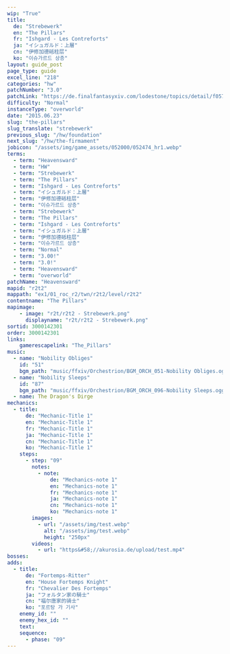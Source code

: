 ```yaml
---
wip: "True"
title:
  de: "Strebewerk"
  en: "The Pillars"
  fr: "Ishgard - Les Contreforts"
  ja: "イシュガルド：上層"
  cn: "伊修加德砥柱层"
  ko: "이슈가르드 상층"
layout: guide_post
page_type: guide
excel_line: "218"
categories: "hw"
patchNumber: "3.0"
patchLink: "https://de.finalfantasyxiv.com/lodestone/topics/detail/f0575b82a639492e5a70e34d823d77bddcb7f686"
difficulty: "Normal"
instanceType: "overworld"
date: "2015.06.23"
slug: "the-pillars"
slug_translate: "strebewerk"
previous_slug: "/hw/foundation"
next_slug: "/hw/the-firmament"
jobicon: "/assets/img/game_assets/052000/052474_hr1.webp"
terms:
  - term: "Heavensward"
  - term: "HW"
  - term: "Strebewerk"
  - term: "The Pillars"
  - term: "Ishgard - Les Contreforts"
  - term: "イシュガルド：上層"
  - term: "伊修加德砥柱层"
  - term: "이슈가르드 상층"
  - term: "Strebewerk"
  - term: "The Pillars"
  - term: "Ishgard - Les Contreforts"
  - term: "イシュガルド：上層"
  - term: "伊修加德砥柱层"
  - term: "이슈가르드 상층"
  - term: "Normal"
  - term: "3.00!"
  - term: "3.0!"
  - term: "Heavensward"
  - term: "overworld"
patchName: "Heavensward"
mapid: "r2t2"
mappath: "ex1/01_roc_r2/twn/r2t2/level/r2t2"
contentname: "The Pillars"
mapimage:
    - image: "r2t/r2t2 - Strebewerk.png"
      displayname: "r2t/r2t2 - Strebewerk.png"
sortid: 3000142301
order: 3000142301
links:
    gamerescapelink: "The_Pillars"
music:
  - name: "Nobility Obliges"
    id: "51"
    bgm_path: "music/ffxiv/Orchestrion/BGM_ORCH_051-Nobility Obliges.ogg"
  - name: "Nobility Sleeps"
    id: "87"
    bgm_path: "music/ffxiv/Orchestrion/BGM_ORCH_096-Nobility Sleeps.ogg"
  - name: The Dragon's Dirge
mechanics:
  - title:
      de: "Mechanic-Title 1"
      en: "Mechanic-Title 1"
      fr: "Mechanic-Title 1"
      ja: "Mechanic-Title 1"
      cn: "Mechanic-Title 1"
      ko: "Mechanic-Title 1"
    steps:
      - step: "09"
        notes:
          - note:
              de: "Mechanics-note 1"
              en: "Mechanics-note 1"
              fr: "Mechanics-note 1"
              ja: "Mechanics-note 1"
              cn: "Mechanics-note 1"
              ko: "Mechanics-note 1"
        images:
          - url: "/assets/img/test.webp"
            alt: "/assets/img/test.webp"
            height: "250px"
        videos:
          - url: "https&#58;//akurosia.de/upload/test.mp4"
bosses:
adds:
  - title:
      de: "Fortemps-Ritter"
      en: "House Fortemps Knight"
      fr: "Chevalier Des Fortemps"
      ja: "フォルタン家の騎士"
      cn: "福尔唐家的骑士"
      ko: "포르탕 가 기사"
    enemy_id: ""
    enemy_hex_id: ""
    text:
    sequence:
      - phase: "09"
---
```

